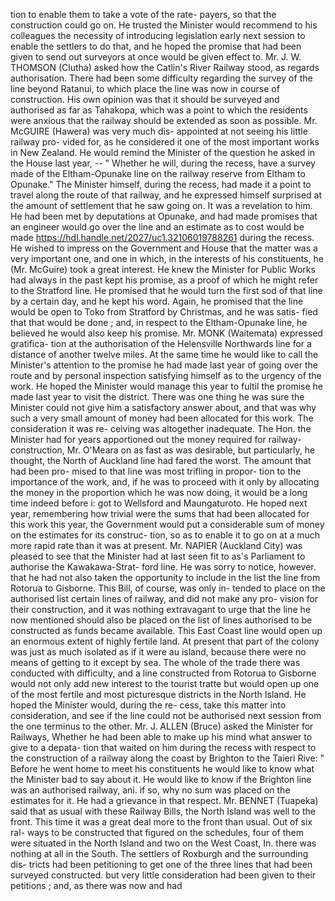 tion to enable them to take a vote of the rate- payers, so that the construction could go on. He trusted the Minister would recommend to his colleagues the necessity of introducing legislation early next session to enable the settlers to do that, and he hoped the promise that had been given to send out surveyors at once would be given effect to. Mr. J. W. THOMSON (Clutha) asked how the Catlin's River Railway stood, as regards authorisation. There had been some difficulty regarding the survey of the line beyond Ratanui, to which place the line was now in course of construction. His own opinion was that it should be surveyed and authorised as far as Tahakopa, which was a point to which the residents were anxious that the railway should be extended as soon as possible. Mr. McGUIRE (Hawera) was very much dis- appointed at not seeing his little railway pro- vided for, as he considered it one of the most important works in New Zealand. He would remind the Minister of the question he asked in the House last year, -- " Whether he will, during the recess, have a survey made of the Eltham-Opunake line on the railway reserve from Eltham to Opunake." The Minister himself, during the recess, had made it a point to travel along the route of that railway, and he expressed himself surprised at the amount of settlement that he saw going on. It was a revelation to him. He had been met by deputations at Opunake, and had made promises that an engineer would go over the line and an estimate as to cost would be made https://hdl.handle.net/2027/uc1.32106019788261 during the recess. He wished to impress on the Government and House that the matter was a very important one, and one in which, in the interests of his constituents, he (Mr. McGuire) took a great interest. He knew the Minister for Public Works had always in the past kept his promise, as a proof of which he might refer to the Stratford line. He promised that he would turn the first sod of that line by a certain day, and he kept his word. Again, he promised that the line would be open to Toko from Stratford by Christmas, and he was satis- fied that that would be done ; and, in respect to the Eltham-Opunake line, he believed he would also keep his promise. Mr. MONK (Waitemata) expressed gratifica- tion at the authorisation of the Helensville Northwards line for a distance of another twelve miles. At the same time he would like to call the Minister's attention to the promise he had made last year of going over the route and by personal inspection satisfying himself as to the urgency of the work. He hoped the Minister would manage this year to fultil the promise he made last year to visit the district. There was one thing he was sure the Minister could not give him a satisfactory answer about, and that was why such a very small amount of money had been allocated for this work. The consideration it was re- ceiving was altogether inadequate. The Hon. the Minister had for years apportioned out the money required for railway-construction, Mr. O'Meara on as fast as was desirable, but particularly, he thought, the North of Auckland line had fared the worst. The amount that had been pro- mised to that line was most trifling in propor- tion to the importance of the work, and, if he was to proceed with it only by allocating the money in the proportion which he was now doing, it would be a long time indeed before i: got to Wellsford and Maungaturoto. He hoped next year, remembering how trivial were the sums that had been allocated for this work this year, the Government would put a considerable sum of money on the estimates for its construc- tion, so as to enable it to go on at a much more rapid rate than it was at present. Mr. NAPIER (Auckland City) was pleased to see that the Minister had at last seen fit to as's Parliament to authorise the Kawakawa-Strat- ford line. He was sorry to notice, however. that he had not also taken the opportunity to include in the list the line from Rotorua to Gisborne. This Bill, of course, was only in- tended to place on the authorised list certain lines of railway, and did not make any pro- vision for their construction, and it was nothing extravagant to urge that the line he now mentioned should also be placed on the list of lines authorised to be constructed as funds became available. This East Coast line would open up an enormous extent of highly fertile land. At present that part of the colony was just as much isolated as if it were au island, because there were no means of getting to it except by sea. The whole of the trade there was conducted with difficulty, and a line constructed from Rotorua to Gisborne would not only add new interest to the tourist tratte but would open up one of the most fertile and most picturesque districts in the North Island. He hoped the Minister would, during the re- cess, take this matter into consideration, and see if the line could not be authorised next session from the one terminus to the other. Mr. J. ALLEN (Bruce) asked the Minister for Railways, Whether he had been able to make up his mind what answer to give to a depata- tion that waited on him during the recess with respect to the construction of a railway along the coast by Brighton to the Taieri Rive: " Before he went home to meet his constituents he would like to know what the Minister bad to say about it. He would like to know if the Brighton line was an authorised railway, ani. if so, why no sum was placed on the estimates for it. He had a grievance in that respect. Mr. BENNET (Tuapeka) said that as usual with these Railway Bills, the North Island was well to the front. This time it was a great deal more to the front than usual. Out of six ral- ways to be constructed that figured on the schedules, four of them were situated in the North Island and two on the West Coast, In. there was nothing at all in the South. The settlers of Roxburgh and the surrounding dis- tricts had been petitioning to get one of the three lines that had been surveyed constructed. but very little consideration had been given to their petitions ; and, as there was now and had 